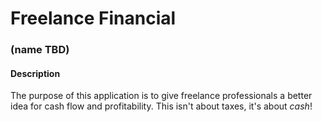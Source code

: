 # Freelance Financial
### (name TBD)

#### Description

The purpose of this application is to give freelance professionals a better idea for cash flow and profitability. This isn't about taxes, it's about *cash*!
